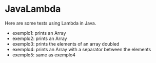# JavaLambda

Here are some tests using Lambda in Java.

* exemplo1: prints an Array
* exemplo2: prints an Array
* exemplo3: prints the elements of an array doubled
* exemplo4: prints an Array with a separator between the elements
* exemplo5: same as exemplo4

